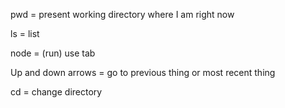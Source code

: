 pwd = present working directory where I am right now

ls = list

node = (run) use tab

Up and down arrows = go to previous thing or most recent thing

cd = change directory 
